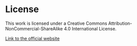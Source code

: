 # License

This work is licensed under a Creative Commons Attribution-NonCommercial-ShareAlike 4.0 International License.

[Link to the official website](http://creativecommons.org/licenses/by-nc-sa/4.0/)

